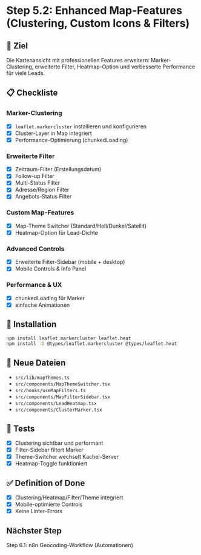 # Step 5.2: Enhanced Map-Features (Clustering, Custom Icons & Filters)

## 🎯 Ziel
Die Kartenansicht mit professionellen Features erweitern: Marker-Clustering, erweiterte Filter, Heatmap-Option und verbesserte Performance für viele Leads.

## 📋 Checkliste

### Marker-Clustering
- [x] `leaflet.markercluster` installieren und konfigurieren
- [x] Cluster-Layer in Map integriert
- [x] Performance-Optimierung (chunkedLoading)

### Erweiterte Filter
- [x] Zeitraum-Filter (Erstellungsdatum)
- [x] Follow-up Filter
- [x] Multi-Status Filter
- [x] Adresse/Region Filter
- [x] Angebots-Status Filter

### Custom Map-Features
- [x] Map-Theme Switcher (Standard/Hell/Dunkel/Satellit)
- [x] Heatmap-Option für Lead-Dichte

### Advanced Controls
- [x] Erweiterte Filter-Sidebar (mobile + desktop)
- [x] Mobile Controls & Info Panel

### Performance & UX
- [x] chunkedLoading für Marker
- [x] einfache Animationen

## 🔧 Installation
```bash
npm install leaflet.markercluster leaflet.heat
npm install -D @types/leaflet.markercluster @types/leaflet.heat
```

## 📁 Neue Dateien
- `src/lib/mapThemes.ts`
- `src/components/MapThemeSwitcher.tsx`
- `src/hooks/useMapFilters.ts`
- `src/components/MapFilterSidebar.tsx`
- `src/components/LeadHeatmap.tsx`
- `src/components/ClusterMarker.tsx`

## 🧪 Tests
- [x] Clustering sichtbar und performant
- [x] Filter-Sidebar filtert Marker
- [x] Theme-Switcher wechselt Kachel-Server
- [x] Heatmap-Toggle funktioniert

## ✅ Definition of Done
- [x] Clustering/Heatmap/Filter/Theme integriert
- [x] Mobile-optimierte Controls
- [x] Keine Linter-Errors

## Nächster Step
Step 6.1: n8n Geocoding-Workflow (Automationen)
